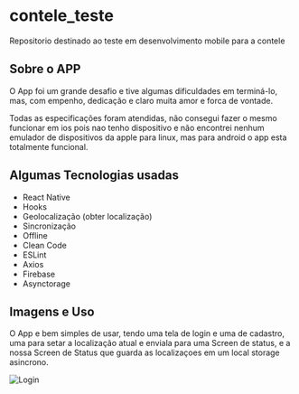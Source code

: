 # contele_teste
Repositorio destinado ao teste em desenvolvimento mobile para a contele

## Sobre o APP

O App foi um grande desafio e tive algumas dificuldades em terminá-lo, mas, com empenho, dedicação e claro muita amor e forca de vontade.

Todas as especificações foram atendidas, não consegui fazer o mesmo funcionar em ios pois nao tenho dispositivo e não encontrei nenhum emulador de dispositivos da apple para linux, mas para android o app esta totalmente funcional.

## Algumas Tecnologias usadas

* React Native
* Hooks
* Geolocalização (obter localização)
* Sincronização 
* Offline
* Clean Code
* ESLint
* Axios
* Firebase
* Asynctorage

## Imagens e Uso

O App e bem simples de usar, tendo uma tela de login e uma de cadastro, uma para setar a localização atual e enviala para uma Screen de status, e a nossa Screen de Status que guarda as localizaçoes em um local storage asincrono.

![Login](react-native/contele_teste/assets/login.png)
